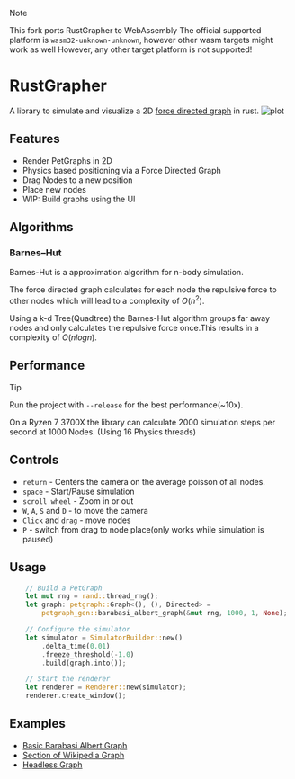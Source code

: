 >[!NOTE]
> This fork ports RustGrapher to WebAssembly
> The official supported platform is `wasm32-unknown-unknown`, however other wasm targets might work as well
> However, any other target platform is not supported!

# RustGrapher

A library to simulate and visualize a 2D [force directed graph](https://en.wikipedia.org/wiki/Force-directed_graph_drawing) in rust.
![plot](./example_images/example.gif)

## Features

- Render PetGraphs in 2D
- Physics based positioning via a Force Directed Graph
- Drag Nodes to a new position
- Place new nodes
- WIP: Build graphs using the UI

## Algorithms

### Barnes–Hut

Barnes-Hut is a approximation algorithm for n-body simulation.

The force directed graph calculates for each node the repulsive force to other nodes which will lead to a complexity of $O(n^2)$.

Using a k-d Tree(Quadtree) the Barnes-Hut algorithm groups far away nodes and only calculates the repulsive force once.This results in a complexity of $O(nlogn)$.

## Performance

> [!TIP]
> Run the project with `--release` for the best performance(~10x).

On a Ryzen 7 3700X the library can calculate 2000 simulation steps per second at 1000 Nodes. (Using 16 Physics threads)

## Controls

- `return` - Centers the camera on the average poisson of all nodes.
- `space` - Start/Pause simulation
- `scroll wheel` - Zoom in or out
- `W`, `A`, `S` and `D` - to move the camera
- `Click` and `drag` - move nodes
- `P` - switch from drag to node place(only works while simulation is paused)

## Usage

```rust
    // Build a PetGraph
    let mut rng = rand::thread_rng();
    let graph: petgraph::Graph<(), (), Directed> =
        petgraph_gen::barabasi_albert_graph(&mut rng, 1000, 1, None);

    // Configure the simulator
    let simulator = SimulatorBuilder::new()
        .delta_time(0.01)
        .freeze_threshold(-1.0)
        .build(graph.into());

    // Start the renderer
    let renderer = Renderer::new(simulator);
    renderer.create_window();
```

## Examples

- [Basic Barabasi Albert Graph](examples/basic.rs)
- [Section of Wikipedia Graph](examples/wikipedia.rs)
- [Headless Graph](examples/headless.rs)
